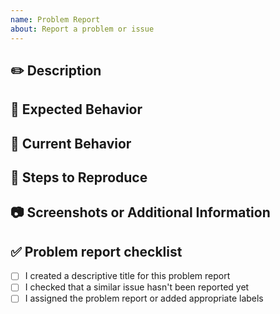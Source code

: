 ```yaml
---
name: Problem Report
about: Report a problem or issue
---
```


<!--
IMPORTANT! Please double check that a similar issue has not been reported already!
Please fill in as much of the template below as you're able.
-->

## ✏️ Description

<!--
Describe the problem or issue you are encountering.
-->

## 🚀 Expected Behavior

<!--
Explain what behavior you expected to see.
-->

## 🛑 Current Behavior

<!--
Explain the actual behavior you are experiencing.
-->

## 🔁 Steps to Reproduce

<!--
Provide detailed steps to reproduce the issue, if applicable.
-->

## 📷 Screenshots or Additional Information

<!--
Include any screenshots, error messages, or additional information that may help in understanding the problem.
-->

## ✅ Problem report checklist

<!--
Please make sure to review and check all of these items:
-->

- [ ] I created a descriptive title for this problem report
- [ ] I checked that a similar issue hasn't been reported yet
- [ ] I assigned the problem report or added appropriate labels

